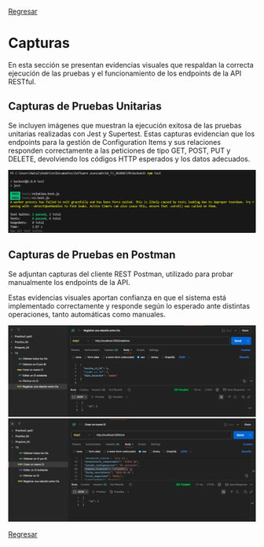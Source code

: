 [Regresar](README.md)
# Capturas
En esta sección se presentan evidencias visuales que respaldan la correcta ejecución de las pruebas y el funcionamiento de los endpoints de la API RESTful.

## Capturas de Pruebas Unitarias
Se incluyen imágenes que muestran la ejecución exitosa de las pruebas unitarias realizadas con Jest y Supertest. Estas capturas evidencian que los endpoints para la gestión de Configuration Items y sus relaciones responden correctamente a las peticiones de tipo GET, POST, PUT y DELETE, devolviendo los códigos HTTP esperados y los datos adecuados.

![Test](img/test.png)

## Capturas de Pruebas en Postman
Se adjuntan capturas del cliente REST Postman, utilizado para probar manualmente los endpoints de la API. 

Estas evidencias visuales aportan confianza en que el sistema está implementado correctamente y responde según lo esperado ante distintas operaciones, tanto automáticas como manuales. 

![Prueba1](img/p1.png)
![Prueba2](img/p2.png)


[Regresar](README.md)